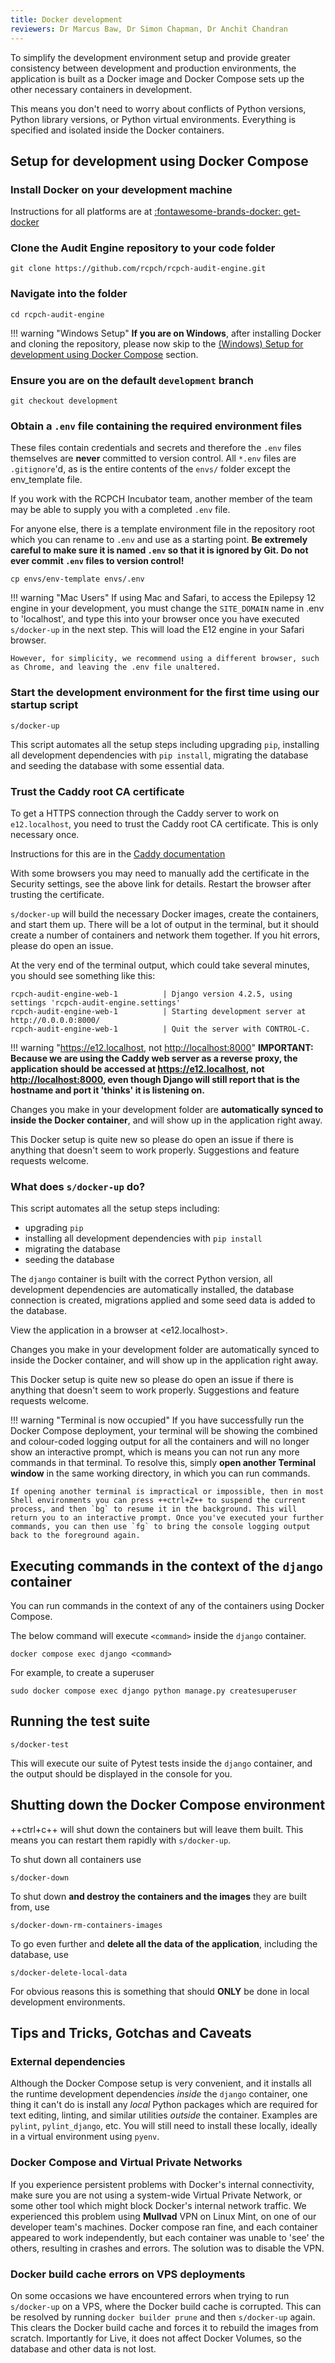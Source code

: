 ```yaml
---
title: Docker development
reviewers: Dr Marcus Baw, Dr Simon Chapman, Dr Anchit Chandran
---
```


To simplify the development environment setup and provide greater consistency between development and production environments, the application is built as a Docker image and Docker Compose sets up the other necessary containers in development.

This means you don't need to worry about conflicts of Python versions, Python library versions, or Python virtual environments. Everything is specified and isolated inside the Docker containers.

## Setup for development using Docker Compose

### Install Docker on your development machine

Instructions for all platforms are at [:fontawesome-brands-docker: get-docker](https://docs.docker.com/get-docker)

### Clone the Audit Engine repository to your code folder

```console
git clone https://github.com/rcpch/rcpch-audit-engine.git
```

### Navigate into the folder

```console
cd rcpch-audit-engine
```

!!! warning "Windows Setup"
    **If you are on Windows**, after installing Docker and cloning the repository, please now skip to the [(Windows) Setup for development using Docker Compose](./docker-setup.md#windows-setup-for-development-using-docker-compose) section.

### Ensure you are on the default `development` branch

```console
git checkout development
```

### Obtain a `.env` file containing the required environment files

These files contain credentials and secrets and therefore the `.env` files themselves are **never** committed to version control. All `*.env` files are `.gitignore`'d, as is the entire contents of the `envs/` folder except the env_template file.

If you work with the RCPCH Incubator team, another member of the team may be able to supply you with a completed `.env` file.

For anyone else, there is a template environment file in the repository root which you can rename to `.env` and use as a starting point. **Be extremely careful to make sure it is named `.env` so that it is ignored by Git. Do not ever commit `.env` files to version control!**

```console
cp envs/env-template envs/.env
```

!!! warning "Mac Users"
    If using Mac and Safari, to access the Epilepsy 12 engine in your development, you must change the `SITE_DOMAIN` name in .env to 'localhost', and type this into your browser once you have executed `s/docker-up` in the next step. This will load the E12 engine in your Safari browser.

    However, for simplicity, we recommend using a different browser, such as Chrome, and leaving the .env file unaltered.

### Start the development environment for the first time using our startup script

```console
s/docker-up
```

This script automates all the setup steps including upgrading `pip`, installing all development dependencies with `pip install`, migrating the database and seeding the database with some essential data.

### Trust the Caddy root CA certificate

To get a HTTPS connection through the Caddy server to work on `e12.localhost`, you need to trust the Caddy root CA certificate. This is only necessary once.

Instructions for this are in the [Caddy documentation](https://caddyserver.com/docs/running#local-https-with-docker)

With some browsers you may need to manually add the certificate in the Security settings, see the above link for details. Restart the browser after trusting the certificate.

`s/docker-up` will build the necessary Docker images, create the containers, and start them up. There will be a lot of output in the terminal, but it should create a number of containers and network them together. If you hit errors, please do open an issue.

At the very end of the terminal output, which could take several minutes, you should see something like this:

```console
rcpch-audit-engine-web-1          | Django version 4.2.5, using settings 'rcpch-audit-engine.settings'
rcpch-audit-engine-web-1          | Starting development server at http://0.0.0.0:8000/
rcpch-audit-engine-web-1          | Quit the server with CONTROL-C.
```

!!! warning "<https://e12.localhost>, not <http://localhost:8000>"
    **IMPORTANT: Because we are using the Caddy web server as a reverse proxy, the application should be accessed at <https://e12.localhost>, not <http://localhost:8000>, even though Django will still report that is the hostname and port it 'thinks' it is listening on.**

Changes you make in your development folder are **automatically synced to inside the Docker container**, and will show up in the application right away.

This Docker setup is quite new so please do open an issue if there is anything that doesn't seem to work properly. Suggestions and feature requests welcome.

### What does `s/docker-up` do?

This script automates all the setup steps including:

- upgrading `pip`
- installing all development dependencies with `pip install`
- migrating the database
- seeding the database

The `django` container is built with the correct Python version, all development dependencies are automatically installed, the database connection is created, migrations applied and some seed data is added to the database.

View the application in a browser at <e12.localhost>.

Changes you make in your development folder are automatically synced to inside the Docker container, and will show up in the application right away.

This Docker setup is quite new so please do open an issue if there is anything that doesn't seem to work properly. Suggestions and feature requests welcome.

!!! warning "Terminal is now occupied"
    If you have successfully run the Docker Compose deployment, your terminal will be showing the combined and colour-coded logging output for all the containers and will no longer show an interactive prompt, which is means you can not run any more commands in that terminal. To resolve this, simply **open another Terminal window** in the same working directory, in which you can run commands.

    If opening another terminal is impractical or impossible, then in most Shell environments you can press ++ctrl+Z++ to suspend the current process, and then `bg` to resume it in the background. This will return you to an interactive prompt. Once you've executed your further commands, you can then use `fg` to bring the console logging output back to the foreground again.

## Executing commands in the context of the `django` container

You can run commands in the context of any of the containers using Docker Compose.

The below command will execute `<command>` inside the `django` container.

```console
docker compose exec django <command>
```

For example, to create a superuser

```console
sudo docker compose exec django python manage.py createsuperuser
```

## Running the test suite

```console
s/docker-test
```

This will execute our suite of Pytest tests inside the `django` container, and the output should be displayed in the console for you.

## Shutting down the Docker Compose environment

++ctrl+c++ will shut down the containers but will leave them built. This means you can restart them rapidly with `s/docker-up`.

To shut down all containers use

```console
s/docker-down
```

To shut down **and destroy the containers and the images** they are built from, use

```console
s/docker-down-rm-containers-images
```

To go even further and **delete all the data of the application**, including the database, use

```console
s/docker-delete-local-data
```

For obvious reasons this is something that should **ONLY** be done in local development environments.

## Tips and Tricks, Gotchas and Caveats

### External dependencies

Although the Docker Compose setup is very convenient, and it installs all the runtime development dependencies _inside_ the `django` container, one thing it can't do is install any _local_ Python packages which are required for text editing, linting, and similar utilities _outside_ the container. Examples are `pylint`, `pylint_django`, etc. You will still need to install these locally, ideally in a virtual environment using `pyenv`.

### Docker Compose and Virtual Private Networks

If you experience persistent problems with Docker's internal connectivity, make sure you are not using a system-wide Virtual Private Network, or some other tool which might block Docker's internal network traffic. We experienced this problem using **Mullvad** VPN on Linux Mint, on one of our developer team's machines. Docker compose ran fine, and each container appeared to work independently, but each container was unable to 'see' the others, resulting in crashes and errors. The solution was to disable the VPN.

### Docker build cache errors on VPS deployments

On some occasions we have encountered errors when trying to run `s/docker-up` on a VPS, where the Docker build cache is corrupted. This can be resolved by running `docker builder prune` and then `s/docker-up` again. This clears the Docker build cache and forces it to rebuild the images from scratch. Importantly for Live, it does not affect Docker Volumes, so the database and other data is not lost.

